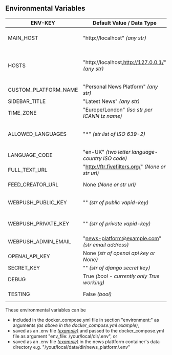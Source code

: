 ## Environmental Variables
| ENV-KEY              | Default Value / Data Type                         | Description                                                                                                                                                                                                                                                                                                                       |
|----------------------|---------------------------------------------------|-----------------------------------------------------------------------------------------------------------------------------------------------------------------------------------------------------------------------------------------------------------------------------------------------------------------------------------|
| MAIN_HOST            | "http://localhost" *(any str)*                    | Public/local-network facing main URL. Used for links e.g. for webpush push notifications e.g. "https://news.yourwebsite.com" or "http://19.168.172.100"                                                                                                                                                                           |
| HOSTS                | "http://localhost,http://127.0.0.1/" *(any str)*  | List of urls to access news platfrom from. Required to avoid CSRF errors from CSRF attack protection e.g. "http://localhost,http://127.0.0.1,http://0.0.0.0,http://docker-container-name,http://news.yourwebsite.com,https://news.yourwebsite.com"                                                                                |
| CUSTOM_PLATFORM_NAME | "Personal News Platform" *(any str)*              | Name of news plattform e.g. "John doe's Personal News Platform"                                                                                                                                                                                                                                                                   |
| SIDEBAR_TITLE        | "Latest News" *(any str)*                         | Name of sidebar news section e.g. "News Ticker"                                                                                                                                                                                                                                                                                   |
| TIME_ZONE            | "Europe/London" *(iso str per ICANN tz name)*     | Server time-zone as per official ICANN tz name e.g "Europe/Berlin"                                                                                                                                                                                                                                                                |
| ALLOWED_LANGUAGES    | "*" *(str list of ISO 639-2)*                     | List of languages in which articles are allowed e.g. "en,de". This is to exclude languages the user does not understand that might be from topic feeds e.g. all articles tagged with "Tech" which might be in English, German, Chines, Spanish etc.                                                                               |
| LANGUAGE_CODE        | "en-UK" *(two letter language-country ISO code)*  | ISO code of News Plattform's language and loclaization for internet browser e.g. "en-US" or "de-DE"                                                                                                                                                                                                                               |
| FULL_TEXT_URL        | "http://ftr.fivefilters.org/" *(None or str url)* | A local instance of [fivefilters full-text-rss](https://www.fivefilters.org/pricing/) is required for full-text fetching currently - working on own full-text fetcher.                                                                                                                                                            |
| FEED_CREATOR_URL     | None *(None or str url)*                          | Local instance of [fivefilters feed-creator](https://www.fivefilters.org/pricing/) if webpages don't have a rss feed to create an rss feed - working on own feed-creator.                                                                                                                                                         |
| WEBPUSH_PUBLIC_KEY   | "<hard-coded-key>" *(str of public vapid-key)*    | Get your own public & private keys for webpush push-notifications e.g. from [web-push-codelab.glitch.me](https://web-push-codelab.glitch.me) or follow these instructions [Google Dev Documentation](https://developers.google.com/web/fundamentals/push-notifications/subscribing-a-user#how_to_create_application_server_keys). |
| WEBPUSH_PRIVATE_KEY  | "<hard-coded-key>" *(str of private vapid-key)*   | Get your own public & private keys for webpush push-notifications e.g. from [web-push-codelab.glitch.me](https://web-push-codelab.glitch.me) or follow these instructions [Google Dev Documentation](https://developers.google.com/web/fundamentals/push-notifications/subscribing-a-user#how_to_create_application_server_keys). |
| WEBPUSH_ADMIN_EMAIL  | "news-platform@example.com" *(str email address)* | Email address to get notified in case something is wrong with the webpush push notification sending.                                                                                                                                                                                                                              |
| OPENAI_API_KEY       | None *(str of openai api key or None)*            | Open AI API key for artcile summaries.                                                                                                                                                                                                                                                                                            |
| SECRET_KEY           | "<hard-coded-key>" *(str of django secret key)*   | Django's production secret key.                                                                                                                                                                                                                                                                                                   |
| DEBUG                | True *(bool - currently only True working)*       | To run the news platform in production / dev modus. Currently the production modus does not work.                                                                                                                                                                                                                                 |
| TESTING              | False *(bool)*                                    | To run the news platfrom in real-life testing modus - i.e. fetiching only 10% of news sources to avoid waiting.                                                                                                                                                                                                                   |

These environmental variables can be  

-  included in the docker_compose.yml file in section "environment:" as arguments *(as above in the docker_compose.yml example)*,
-  saved as an .env file [*(example)*](https://github.com/vanalmsick/news_platform/template.env) and passed to the docker_compose.yml file as argument "env_file: /your/local/dir/.env", or
-  saved as an .env file [*(example)*](https://github.com/vanalmsick/news_platform/template.env) in the news plattform container's data directory e.g. "/your/local/data/dir/news_platform/.env"
